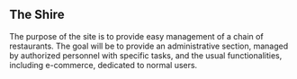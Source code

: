 ## The Shire
The purpose of the site is to provide easy management of a chain of restaurants. The goal will be to provide an administrative section, managed by authorized personnel with specific tasks, and the usual functionalities, including e-commerce, dedicated to normal users.
